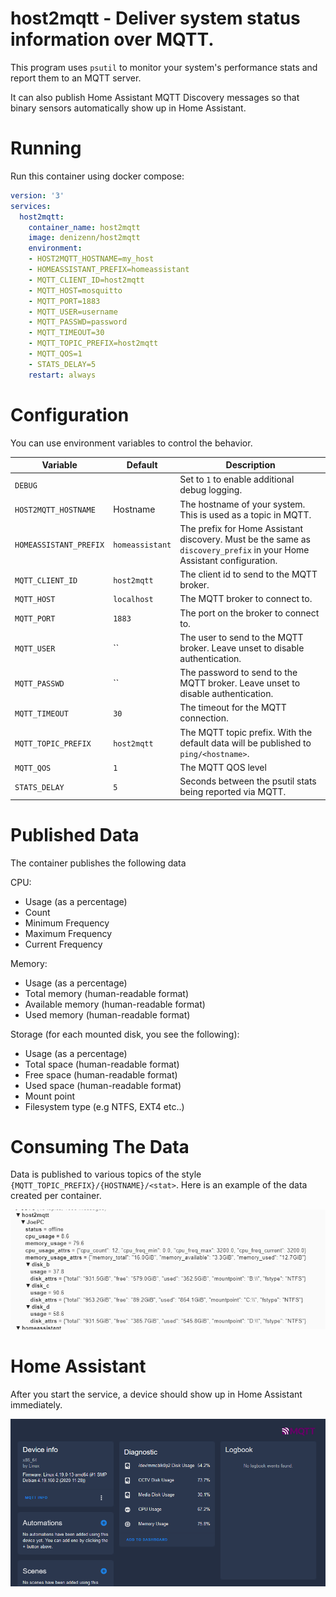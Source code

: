 # host2mqtt - Deliver system status information over MQTT.

This program uses `psutil` to monitor your system's performance stats and report them to an MQTT server. 

It can also publish Home Assistant MQTT Discovery messages so that binary sensors automatically show up in Home Assistant.

# Running

Run this container using docker compose:
```yaml
version: '3'
services:
  host2mqtt:
    container_name: host2mqtt
    image: denizenn/host2mqtt
    environment:
    - HOST2MQTT_HOSTNAME=my_host
    - HOMEASSISTANT_PREFIX=homeassistant
    - MQTT_CLIENT_ID=host2mqtt
    - MQTT_HOST=mosquitto
    - MQTT_PORT=1883
    - MQTT_USER=username
    - MQTT_PASSWD=password
    - MQTT_TIMEOUT=30
    - MQTT_TOPIC_PREFIX=host2mqtt
    - MQTT_QOS=1
    - STATS_DELAY=5
    restart: always
```

# Configuration

You can use environment variables to control the behavior.

| Variable               | Default         | Description                                                                                                           |
|------------------------|-----------------|-----------------------------------------------------------------------------------------------------------------------|
| `DEBUG`                |                 | Set to `1` to enable additional debug logging.                                                                        |
| `HOST2MQTT_HOSTNAME`   | Hostname        | The hostname of your system. This is used as a topic in MQTT.                                                         |
| `HOMEASSISTANT_PREFIX` | `homeassistant` | The prefix for Home Assistant discovery. Must be the same as `discovery_prefix` in your Home Assistant configuration. |
| `MQTT_CLIENT_ID`       | `host2mqtt`     | The client id to send to the MQTT broker.                                                                             |
| `MQTT_HOST`            | `localhost`     | The MQTT broker to connect to.                                                                                        |
| `MQTT_PORT`            | `1883`          | The port on the broker to connect to.                                                                                 |
| `MQTT_USER`            | ``              | The user to send to the MQTT broker. Leave unset to disable authentication.                                           |
| `MQTT_PASSWD`          | ``              | The password to send to the MQTT broker. Leave unset to disable authentication.                                       |
| `MQTT_TIMEOUT`         | `30`            | The timeout for the MQTT connection.                                                                                  |
| `MQTT_TOPIC_PREFIX`    | `host2mqtt`     | The MQTT topic prefix. With the default data will be published to `ping/<hostname>`.                                  |
| `MQTT_QOS`             | `1`             | The MQTT QOS level                                                                                                    |
| `STATS_DELAY`          | `5`             | Seconds between the psutil stats being reported via MQTT.                                                             |
 

# Published Data

The container publishes the following data

CPU: 
- Usage (as a percentage)
- Count
- Minimum Frequency
- Maximum Frequency
- Current Frequency

Memory:
- Usage (as a percentage)
- Total memory (human-readable format)
- Available memory (human-readable format)
- Used memory (human-readable format)

Storage (for each mounted disk, you see the following):
- Usage (as a percentage)
- Total space (human-readable format)
- Free space (human-readable format)
- Used space (human-readable format)
- Mount point
- Filesystem type (e.g NTFS, EXT4 etc..)

# Consuming The Data

Data is published to various topics of the style `{MQTT_TOPIC_PREFIX}/{HOSTNAME}/<stat>`. Here is an example of the data created per container.

![Screenshot showing example mqtt topics](art/mqtthost.png)

# Home Assistant

After you start the service, a device should show up in Home Assistant immediately.

![Screenshot of Home Assistant sensor showing status and attributes.](art/ha_host2mqtt.png)
